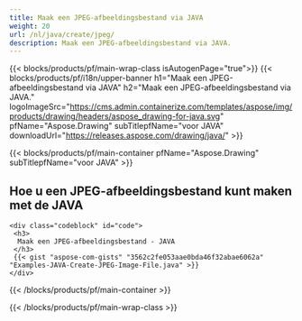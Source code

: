 ```yaml
---
title: Maak een JPEG-afbeeldingsbestand via JAVA
weight: 20
url: /nl/java/create/jpeg/
description: Maak een JPEG-afbeeldingsbestand via JAVA.
---
```


{{< blocks/products/pf/main-wrap-class isAutogenPage="true">}}
{{< blocks/products/pf/i18n/upper-banner h1="Maak een JPEG-afbeeldingsbestand via JAVA" h2="Maak een JPEG-afbeeldingsbestand via JAVA." logoImageSrc="https://cms.admin.containerize.com/templates/aspose/img/products/drawing/headers/aspose_drawing-for-java.svg" pfName="Aspose.Drawing" subTitlepfName="voor JAVA" downloadUrl="https://releases.aspose.com/drawing/java/" >}}

{{< blocks/products/pf/main-container pfName="Aspose.Drawing" subTitlepfName="voor JAVA" >}}

<h2>Hoe u een JPEG-afbeeldingsbestand kunt maken met de JAVA</h2>

    <div class="codeblock" id="code">
     <h3>
      Maak een JPEG-afbeeldingsbestand - JAVA
     </h3>
     {{< gist "aspose-com-gists" "3562c2fe053aae0bda46f32abae6062a" "Examples-JAVA-Create-JPEG-Image-File.java" >}}
    </div>

{{< /blocks/products/pf/main-container >}}


{{< /blocks/products/pf/main-wrap-class >}}
